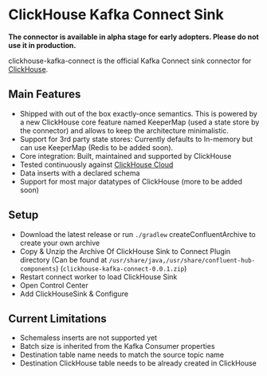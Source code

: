 # ClickHouse Kafka Connect Sink
**The connector is available in alpha stage for early adopters. Please do not use it in production.**

clickhouse-kafka-connect is the official Kafka Connect sink connector for [ClickHouse](https://clickhouse.com/).

## Main Features
- Shipped with out of the box exactly-once semantics. This is powered by a new ClickHouse core feature named KeeperMap (used a state store by the connector) and allows to keep the architecture minimalistic.
- Support for 3rd party state stores: Currently defaults to In-memory but can use KeeperMap (Redis to be added soon).
- Core integration: Built, maintained and supported by ClickHouse
- Tested continuously against [ClickHouse Cloud](https://clickhouse.com/cloud)
- Data inserts with a declared schema
- Support for most major datatypes of ClickHouse (more to be added soon)

## Setup
- Download the latest release or run `./gradlew` createConfluentArchive to create your own archive
- Copy & Unzip the Archive Of ClickHouse Sink to Connect Plugin directory (Can be found at `/usr/share/java,/usr/share/confluent-hub-components`) (`clickhouse-kafka-connect-0.0.1.zip`)
- Restart connect worker to load ClickHouse Sink
- Open Control Center
- Add ClickHouseSink & Configure

## Current Limitations 
- Schemaless inserts are not supported yet
- Batch size is inherited from the Kafka Consumer properties
- Destination table name needs to match the source topic name
- Destination ClickHouse table needs to be already created in ClickHouse
